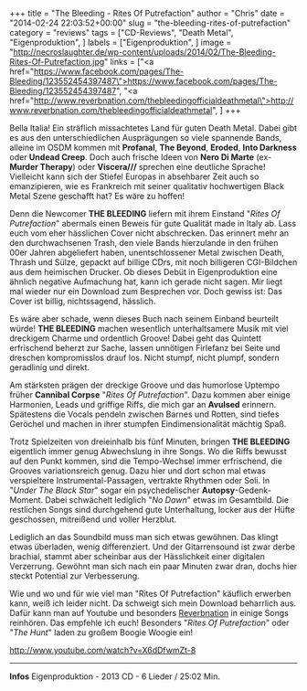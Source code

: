 +++
title = "The Bleeding - Rites Of Putrefaction"
author = "Chris"
date = "2014-02-24 22:03:52+00:00"
slug = "the-bleeding-rites-of-putrefaction"
category = "reviews"
tags = ["CD-Reviews", "Death Metal", "Eigenproduktion", ]
labels = ["Eigenproduktion", ]
image = "http://necroslaughter.de/wp-content/uploads/2014/02/The-Bleeding-Rites-Of-Putrefaction.jpg"
links = ["<a href=\"https://www.facebook.com/pages/The-Bleeding/123552454397487\">https://www.facebook.com/pages/The-Bleeding/123552454397487</a>", "<a href=\"http://www.reverbnation.com/thebleedingofficialdeathmetal\">http://www.reverbnation.com/thebleedingofficialdeathmetal</a>", ]
+++

Bella Italia! Ein sträflich missachtetes Land für guten Death Metal. Dabei gibt es aus den unterschiedlichen Ausprägungen so viele spannende Bands, alleine im OSDM kommen mit **Profanal**, **The Beyond**, **Eroded**, **Into Darkness** oder **Undead Creep**. Doch auch frische Ideen von **Nero Di Marte** (ex-**Murder Therapy**) oder **Viscera///** sprechen eine deutliche Sprache! Vielleicht kann sich der Stiefel Europas in absehbarer Zeit auch so emanzipieren, wie es Frankreich mit seiner qualitativ hochwertigen Black Metal Szene geschafft hat? Es wäre zu hoffen!

Denn die Newcomer **THE BLEEDING** liefern mit ihrem Einstand "_Rites Of Putrefaction_" abermals einen Beweis für gute Qualität made in Italy ab. Lass euch vom eher hässlichen Cover nicht abschrecken. Das erinnert mehr an den durchwachsenen Trash, den viele Bands hierzulande in den frühen 00er Jahren abgeliefert haben, unentschlossener Metal zwischen Death, Thrash und Sülze, gepackt auf billige CDrs, mit noch billigeren CGI-Bildchen aus dem heimischen Drucker. Ob dieses Debüt in Eigenproduktion eine ähnlich negative Aufmachung hat, kann ich gerade nicht sagen. Mir liegt mal wieder nur ein Download zum Besprechen vor. Doch gewiss ist: Das Cover ist billig, nichtssagend, hässlich.

Es wäre aber schade, wenn dieses Buch nach seinem Einband beurteilt würde! **THE BLEEDING** machen wesentlich unterhaltsamere Musik mit viel dreckigem Charme und ordentlich Groove! Dabei geht das Quintett erfrischend beherzt zur Sache, lassen unnötigen Firlefanz bei Seite und dreschen kompromisslos drauf los. Nicht stumpf, nicht plumpf, sondern geradlinig und direkt.

Am stärksten prägen der dreckige Groove und das humorlose Uptempo früher **Cannibal Corpse** "_Rites Of Putrefaction_". Dazu kommen aber einige Harmonien, Leads und griffige Riffs, die mich gar an **Avulsed** erinnern. Spätestens die Vocals pendeln zwischen Barnes und Rotten, sind tiefes Geröchel und machen in ihrer stumpfen Eindimensionalität mächtig Spaß.

Trotz Spielzeiten von dreieinhalb bis fünf Minuten, bringen **THE BLEEDING** eigentlich immer genug Abwechslung in ihre Songs. Wo die Riffs bewusst auf den Punkt kommen, sind die Tempo-Wechsel immer erfrischend, die Grooves variationsreich genug. Dazu hier und dort schon mal etwas verspieltere Instrumental-Passagen, vertrakte Rhythmen oder Soli. In "_Under The Black Star_" sogar ein psychedelischer **Autopsy**-Gedenk-Moment. Dabei schwächelt lediglich "_No Dawn_" etwas im Gesamtbild. Die restlichen Songs sind durchgehend gute Unterhaltung, locker aus der Hüfte geschossen, mitreißend und voller Herzblut.

Lediglich an das Soundbild muss man sich etwas gewöhnen. Das klingt etwas überladen, wenig differenziert. Und der Gitarrensound ist zwar derbe brachial, stammt aber scheinbar aus der Hässlichkeit einer digitalen Verzerrung. Gewöhnt man sich nach ein paar Minuten zwar dran, dochs hier steckt Potential zur Verbesserung.

Wie und wo und für wie viel man "Rites Of Putrefaction" käuflich erwerben kann, weiß ich leider nicht. Da schweigt sich mein Download beharrlich aus. Dafür kann man auf Youtube und besonders <a href="http://www.reverbnation.com/thebleedingofficialdeathmetal">Reverbnation</a> in einige Songs reinhören. Das empfehle ich euch! Besonders "_Rites Of Putrefaction_" oder "_The Hunt_" laden zu großem Boogie Woogie ein!

http://www.youtube.com/watch?v=X6dDfwmZt-8



---
**Infos**
Eigenproduktion - 2013
CD - 6 Lieder / 25:02 Min.
